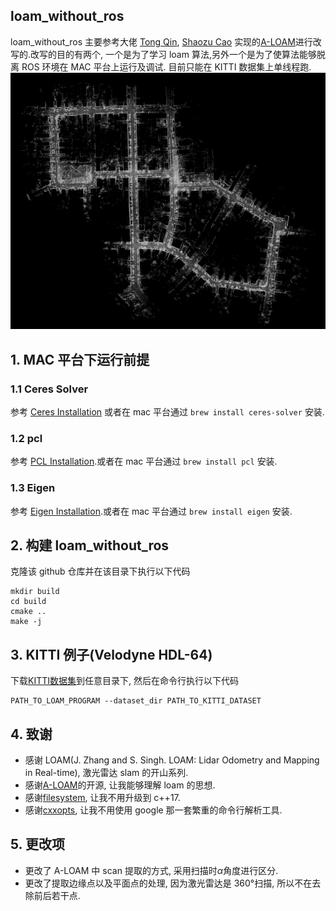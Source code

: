 ## loam_without_ros
loam_without_ros 主要参考大佬 [Tong Qin](http://www.qintonguav.com), [Shaozu Cao](https://github.com/shaozu) 实现的[A-LOAM](https://github.com/HKUST-Aerial-Robotics/A-LOAM)进行改写的.改写的目的有两个, 一个是为了学习 loam 算法,另外一个是为了使算法能够脱离 ROS 环境在 MAC 平台上运行及调试. 目前只能在 KITTI 数据集上单线程跑.
<img src="https://github.com/chnhs/blog_image/blob/main/loam_without_ros/kitti.jpg"/>

## 1. MAC 平台下运行前提
### 1.1 Ceres Solver
参考 [Ceres Installation](http://ceres-solver.org/installation.html) 或者在 mac 平台通过 `brew install ceres-solver` 安装.
### 1.2 pcl
参考 [PCL Installation](http://www.pointclouds.org/downloads/linux.html).或者在 mac 平台通过 `brew install pcl` 安装.
### 1.3 Eigen
参考 [Eigen Installation](https://eigen.tuxfamily.org/dox/GettingStarted.html).或者在 mac 平台通过 `brew install eigen` 安装.

## 2. 构建 loam_without_ros
克隆该 github 仓库并在该目录下执行以下代码
```
mkdir build
cd build
cmake ..
make -j
```

## 3. KITTI 例子(Velodyne HDL-64)
下载[KITTI数据集](http://www.cvlibs.net/datasets/kitti/eval_odometry.php)到任意目录下, 然后在命令行执行以下代码
```
PATH_TO_LOAM_PROGRAM --dataset_dir PATH_TO_KITTI_DATASET
```

## 4. 致谢
- 感谢 LOAM(J. Zhang and S. Singh. LOAM: Lidar Odometry and Mapping in Real-time), 激光雷达 slam 的开山系列.
- 感谢[A-LOAM](https://github.com/HKUST-Aerial-Robotics/A-LOAM)的开源, 让我能够理解 loam 的思想.
- 感谢[filesystem](https://github.com/gulrak/filesystem), 让我不用升级到 c++17.
- 感谢[cxxopts](https://github.com/jarro2783/cxxopts), 让我不用使用 google 那一套繁重的命令行解析工具.

## 5. 更改项
- 更改了 A-LOAM 中 scan 提取的方式, 采用扫描时$\alpha$角度进行区分.
- 更改了提取边缘点以及平面点的处理, 因为激光雷达是 360°扫描, 所以不在去除前后若干点.
   
